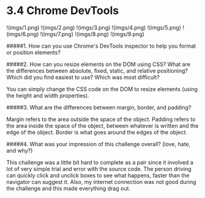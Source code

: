 # 3.4 Chrome DevTools

!(imgs/1.png)
!(imgs/2.png)
!(imgs/3.png)
!(imgs/4.png)
!(imgs/5.png)
!(imgs/6.png)
!(imgs/7.png)
!(imgs/8.png)
!(imgs/9.png)

#####1. How can you use Chrome's DevTools inspector to help you format or position elements?


#####2. How can you resize elements on the DOM using CSS?
What are the differences between absolute, fixed, static, and relative positioning? Which did you find easiest to use? Which was most difficult?

You can simply change the CSS code on the DOM to resize elements (using the height and width properties).

<ANSWER REST OF QUESTIONS>

#####3. What are the differences between margin, border, and padding?

Margin refers to the area outside the space of the object. Padding refers to the area inside the space of the object, between whatever is written and the edge of the object. Border is what goes around the edges of the object.

#####4. What was your impression of this challenge overall? (love, hate, and why?)

This challenge was a little bit hard to complete as a pair since it involved a lot of very simple trial and error with the source code. The person driving can quickly click and unclick boxes to see what happens, faster than the navigator can suggest it. Also, my internet connection was not good during the challenge and this made everything drag out.